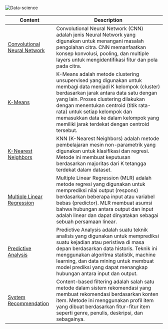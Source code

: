 ![Data-science](https://cascade.madmimi.com/theme_logos/0024/5093/original/NLP_Icon.png?1497420971)

| Content                                                                                                                     | Description                                                                                                                                                                                                                                                                                                                                                   |
|-----------------------------------------------------------------------------------------------------------------------------|---------------------------------------------------------------------------------------------------------------------------------------------------------------------------------------------------------------------------------------------------------------------------------------------------------------------------------------------------------------|
| [Convolutional Neural Network](https://github.com/phanatagama/Data-Science/tree/master/Convolutional%20Neural%20Network)    | Convolutional Neural Network (CNN) adalah jenis Neural Network yang digunakan untuk menangani masalah pengolahan citra. CNN memanfaatkan konsep konvolusi, pooling, dan multiple layers untuk mengidentifikasi fitur dan pola pada citra.                                                                                                                     |
| [K-Means](https://github.com/phanatagama/Data-Science/tree/master/K-meansWithPython-master)                                 | K-Means adalah metode clustering unsupervised yang digunakan untuk membagi data menjadi K kelompok (cluster) berdasarkan jarak antara data satu dengan yang lain. Proses clustering dilakukan dengan menentukan centroid (titik rata-rata) untuk setiap kelompok dan memasukkan data ke dalam kelompok yang memiliki jarak terdekat dengan centroid tersebut. |
| [K-Nearest Neighbors](https://github.com/phanatagama/Data-Science/tree/master/KNNpython-master)                              | KNN (K-Nearest Neighbors) adalah metode pembelajaran mesin non-parametrik yang digunakan untuk klasifikasi dan regresi. Metode ini membuat keputusan berdasarkan majoritas dari K tetangga terdekat dalam dataset.                                                                                                                                            |
| [Multiple Linear Regression](https://github.com/phanatagama/Data-Science/tree/master/ML_Multiple-Linear-Regression--master) | Multiple Linear Regression (MLR) adalah metode regresi yang digunakan untuk memprediksi nilai output (respons) berdasarkan beberapa input atau variabel bebas (predictor). MLR membuat asumsi bahwa hubungan antara output dan input adalah linear dan dapat dinyatakan sebagai sebuah persamaan linear.                                                      |
| [Predictive Analysis](https://github.com/phanatagama/Data-Science/tree/master/Predictive%20Analysis)                        | Predictive Analysis adalah suatu teknik analisis yang digunakan untuk memprediksi suatu kejadian atau peristiwa di masa depan berdasarkan data historis. Teknik ini menggunakan algoritma statistik, machine learning, dan data mining untuk membuat model prediksi yang dapat menangkap hubungan antara input dan output.                                    |
| [System Recommendation](https://github.com/phanatagama/Data-Science/tree/master/System%20Recommendation)                    | Content-based filtering adalah salah satu metode dalam sistem rekomendasi yang membuat rekomendasi berdasarkan konten item. Metode ini menggunakan profil item yang dibuat berdasarkan fitur-fitur item seperti genre, penulis, deskripsi, dan sebagainya.                                                                                                    |
